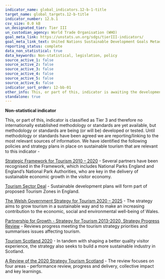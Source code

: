 ```yaml
---
indicator_name: global_indicators.12-b-1-title
target_name: global_targets.12-b-title
indicator_number: 12.b.1
csv_size: 0.0 kB
un_designated_tier: Tier III
un_custodian_agency: World Trade Organisation (WHO)
goal_meta_link: https://unstats.un.org/sdgs/tierIII-indicators/
goal_meta_link_text: United Nations Sustainable Development Goals Metadata (PDF 4.0 MB)
reporting_status: complete
data_non_statistical: true
data_keywords: Non-statistical, legislation, policy
source_active_1: false
source_active_2: false
source_active_3: false
source_active_4: false
source_active_5: false
source_active_6: false
indicator_sort_order: 12-bb-01
other_info: This, or part of this, indicator is awaiting the development of internationally established methodology and standards (classified by the UN as tier 3). Data follows the UN specification for this indicator. 
standalone: true
---
```

**Non-statistical indicator**

This, or part of this, indicator is classified as Tier 3 and therefore no internationally established methodology or standards are yet available, but methodology or standards are being (or will be) developed or tested. Until methodology or standards have been agreed we are reporting/linking to the most relevant sources of information. We have identified the following policies and strategy plans in place on sustainable tourism that are relevant to this indicator -

[Strategic Framework for Tourism 2010 – 2020]( https://www.visitengland.com/sites/default/files/downloads/strategic_framework_for_tourism_document_1.pdf) - Several partners have been recognised in the Framework, which includes National Parks England and England’s National Park Authorities, who are key in the delivery of sustainable economic growth in the visitor economy.

[Tourism Sector Deal](https://www.gov.uk/government/publications/tourism-sector-deal/tourism-sector-deal) - Sustainable development plans will form part of proposed Tourism Zones in England.  

[The Welsh Government Strategy for Tourism 2020 – 2025](https://gov.wales/welcome-wales-priorities-visitor-economy-2020-2025) - The strategy aims to grow tourism in a sustainable way and to make an increasing contribution to the economic, social and environmental well-being of Wales. 

[Partnership for Growth - Strategy for Tourism 2013-2020, Strategy Progress Review]( https://gov.wales/sites/default/files/publications/2019-07/partnership-for-growth-strategy-for-tourism-2013-to-2020-strategy-progress-review.pdf) - Reviews progress meeting the tourism strategy priorities and summarises issues affecting tourism.

[Tourism Scotland 2020](https://scottishtourismalliance.co.uk/wp-content/uploads/2019/03/Tourism-Scotland-2020-final.pdf) - In tandem with shaping a better quality visitor experience, the strategy also seeks to build a more sustainable industry in Scotland.

[A Review of the 2020 Strategy Tourism Scotland](https://scottishtourismalliance.co.uk/wp-content/uploads/2019/10/Review-of-Tourism-Scotland-2020-Summary-Report.pdf) - The review focuses on four areas - performance review, progress and delivery, collective impact and key learnings.
